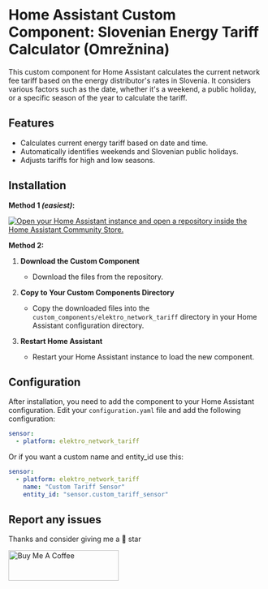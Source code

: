# Home Assistant Custom Component: Slovenian Energy Tariff Calculator (Omrežnina)

This custom component for Home Assistant calculates the current network fee tariff based on the energy distributor's rates in Slovenia. It considers various factors such as the date, whether it's a weekend, a public holiday, or a specific season of the year to calculate the tariff.

## Features

- Calculates current energy tariff based on date and time.
- Automatically identifies weekends and Slovenian public holidays.
- Adjusts tariffs for high and low seasons.

## Installation

**Method 1 _(easiest)_:**

[![Open your Home Assistant instance and open a repository inside the Home Assistant Community Store.](https://my.home-assistant.io/badges/hacs_repository.svg)](https://my.home-assistant.io/redirect/hacs_repository/?owner=frlequ&repository=home-assistant-network-tariff&category=integration)


**Method 2:**
1. **Download the Custom Component**
   - Download the files from the repository.
   
2. **Copy to Your Custom Components Directory**
   - Copy the downloaded files into the `custom_components/elektro_network_tariff` directory in your Home Assistant configuration directory.

3. **Restart Home Assistant**
   - Restart your Home Assistant instance to load the new component.

## Configuration

After installation, you need to add the component to your Home Assistant configuration. Edit your `configuration.yaml` file and add the following configuration:

```yaml
sensor:
  - platform: elektro_network_tariff
```

Or if you want a custom name and entity_id use this:

```yaml
sensor:
  - platform: elektro_network_tariff
    name: "Custom Tariff Sensor"
    entity_id: "sensor.custom_tariff_sensor"
```


## Report any issues

Thanks and consider giving me a 🌟 star

<a href="https://www.buymeacoffee.com/frlequ" target="_blank"><img src="https://cdn.buymeacoffee.com/buttons/v2/default-yellow.png" alt="Buy Me A Coffee" style="height: 60px !important;width: 217px !important;" ></a>
